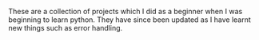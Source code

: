 These are a collection of projects which I did as a beginner when I was beginning to learn python.
They have since been updated as I have learnt new things such as error handling.
